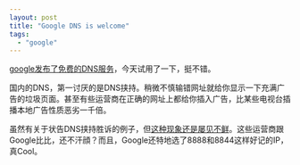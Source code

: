 ```yaml
---
layout: post
title: "Google DNS is welcome"
tags:
  - "google"
---
```


[google发布了免费的DNS服务](http://www.linux-magazine.com/Online/News/Google-Starts-Own-DNS-Service-8.8.8.8-and-8.8.4.4)，今天试用了一下，挺不错。

国内的DNS，第一讨厌的是DNS挟持。稍微不慎输错网址就给你显示一下充满广告的垃圾页面。甚至有些运营商在正确的网址上都给你插入广告，比某些电视台插播本地广告性质恶劣一千倍。

虽然有关于状告DNS挟持胜诉的例子，但[这种现象还是屡见不鲜](http://www.google.cn/search?hl=zh-CN&q=DNS+%E6%8C%9F%E6%8C%81&btnG=Google+%E6%90%9C%E7%B4%A2&aq=f&oq=)。这些运营商跟Google比比，还不汗顔？而且，Google还特地选了8888和8844这样好记的IP，真Cool。
